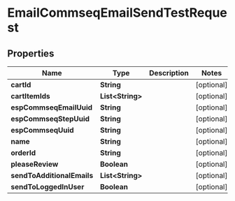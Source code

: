 
# EmailCommseqEmailSendTestRequest

## Properties
Name | Type | Description | Notes
------------ | ------------- | ------------- | -------------
**cartId** | **String** |  |  [optional]
**cartItemIds** | **List&lt;String&gt;** |  |  [optional]
**espCommseqEmailUuid** | **String** |  |  [optional]
**espCommseqStepUuid** | **String** |  |  [optional]
**espCommseqUuid** | **String** |  |  [optional]
**name** | **String** |  |  [optional]
**orderId** | **String** |  |  [optional]
**pleaseReview** | **Boolean** |  |  [optional]
**sendToAdditionalEmails** | **List&lt;String&gt;** |  |  [optional]
**sendToLoggedInUser** | **Boolean** |  |  [optional]



